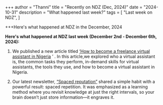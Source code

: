 +++
author = "Thanni"
title = "Recently on NDZ (Dec, 2024)"
date = "2024-10-31"
description = "What happened last week?"
tags = [
"Last week on NDZ",
]

+++Here's what happened at NDZ in the December, 2024

<!--more-->

**Here's what happened at NDZ last week (December 2nd - December 6th, 2024):**

1. We published a new article titled [‘How to become a freelance virtual assistant in Nigeria](https://ndz.ng/blog/163-how-to-become-a-freelance-virtual-assistant-in-nigeria) ’ . In this article,we explored who a virtual assistant is, the common tasks they perform, in-demand skills for virtual assistants, the tools they use, and how to become a virtual assistant in Nigeria.

2. Our latest newsletter, [“Spaced reputation”](https://open.substack.com/pub/stateofskills/p/spaced-repetition?utm_source=share&utm_medium=android&r=2blqbb) shared a simple habit with a powerful result: spaced repetition. It was emphasized as a learning method where you revisit knowledge at just the right intervals, so your brain doesn’t just store information—it engraves it.
